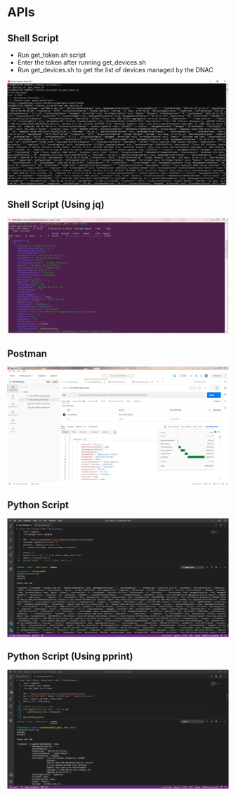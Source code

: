 # APIs 

## Shell Script

* Run get_token.sh script
* Enter the token after running get_devices.sh
* Run get_devices.sh to get the list of devices managed by the DNAC

![img-1](https://github.com/Peter2220/DevAsc_Labs/raw/main/2.%20APIs/Shell%20Script%20Output.png)

## Shell Script (Using jq)
![img-2](https://raw.githubusercontent.com/Peter2220/DevAsc_Labs/main/2.%20APIs/Shell%20Script%20(Using%20jq).png)



## Postman
![img-2](https://github.com/Peter2220/DevAsc_Labs/raw/main/2.%20APIs/Postman%20Output.png)



## Python Script
![img-3](https://github.com/Peter2220/DevAsc_Labs/raw/main/2.%20APIs/Python%20Output.png)



## Python Script (Using pprint)
![img-4](https://github.com/Peter2220/DevAsc_Labs/raw/main/2.%20APIs/Python%20Output%20(Using%20pprint).png)

